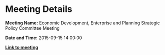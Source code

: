 # Meeting Details

**Meeting Name:** Economic Development, Enterprise and Planning Strategic Policy Committee Meeting

**Date and Time:** 2015-09-15 14:00:00

**<a href="https://www.limerick.ie/council/whats-on/economic-development-enterprise-and-planning-strategic-policy-committee-meeting" target="_blank">Link to meeting</a>**
